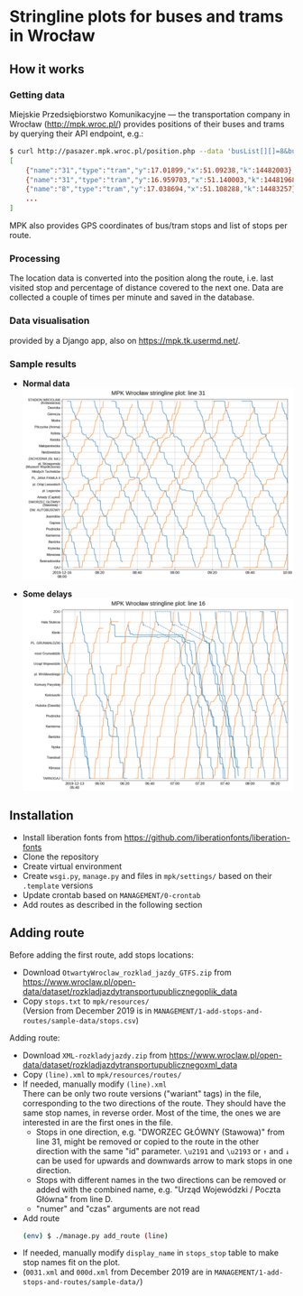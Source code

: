 # Stringline plots for buses and trams in Wrocław

## How it works

### Getting data

Miejskie Przedsiębiorstwo Komunikacyjne &mdash; the transportation company in Wrocław (<http://mpk.wroc.pl/>) provides positions of their buses and trams by querying their API endpoint, e.g.:

```bash
$ curl http://pasazer.mpk.wroc.pl/position.php --data 'busList[][]=8&busList[][]=31'
[
    {"name":"31","type":"tram","y":17.01899,"x":51.09238,"k":14482003},
    {"name":"31","type":"tram","y":16.959703,"x":51.140003,"k":14481968},
    {"name":"8","type":"tram","y":17.038694,"x":51.108288,"k":14483257},
    ...
]
```

MPK also provides GPS coordinates of bus/tram stops and list of stops per route.


### Processing

The location data is converted into the position along the route, i.e. last visited stop and percentage of distance covered to the next one. Data are collected a couple of times per minute and saved in the database.


### Data visualisation

provided by a Django app, also on <https://mpk.tk.usermd.net/>.


### Sample results

 * **Normal data**
![Normal data](readme-data/normal.png)

 * **Some delays**
![Some delays](readme-data/delays.png)



## Installation

 * Install liberation fonts from <https://github.com/liberationfonts/liberation-fonts>
 * Clone the repository
 * Create virtual environment
 * Create `wsgi.py`, `manage.py` and files in `mpk/settings/` based on their `.template` versions
 * Update crontab based on `MANAGEMENT/0-crontab`
 * Add routes as described in the following section


## Adding route

Before adding the first route, add stops locations:
 * Download `OtwartyWroclaw_rozklad_jazdy_GTFS.zip` from <https://www.wroclaw.pl/open-data/dataset/rozkladjazdytransportupublicznegoplik_data>
 * Copy `stops.txt` to `mpk/resources/` <br/>
   (Version from December 2019 is in `MANAGEMENT/1-add-stops-and-routes/sample-data/stops.csv`)

Adding route:
 * Download `XML-rozkladyjazdy.zip` from <https://www.wroclaw.pl/open-data/dataset/rozkladjazdytransportupublicznegoxml_data>
 * Copy `(line).xml` to `mpk/resources/routes/` <br/>
 * If needed, manually modify `(line).xml` <br/>
   There can be only two route versions ("wariant" tags) in the file, corresponding to the two directions of the route. They should have the same stop names, in reverse order. Most of the time, the ones we are interested in are the first ones in the file. 
    * Stops in one direction, e.g. "DWORZEC GŁÓWNY (Stawowa)" from line 31, might be removed or copied to the route in the other direction with the same "id" parameter. `\u2191` and `\u2193` or `↑` and `↓` can be used for upwards and downwards arrow to mark stops in one direction. 
    * Stops with different names in the two directions can be removed or added with the combined name, e.g. "Urząd Wojewódzki / Poczta Główna" from line D.
    * "numer" and "czas" arguments are not read
 * Add route
   ```bash
   (env) $ ./manage.py add_route (line)
   ```
 * If needed, manually modify `display_name` in `stops_stop` table to make stop names fit on the plot.
 * (`0031.xml` and `000d.xml` from December 2019 are in `MANAGEMENT/1-add-stops-and-routes/sample-data/`)


